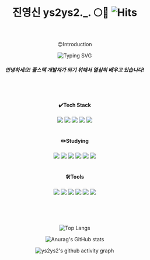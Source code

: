 <div align="center">

# 진영신 ys2ys2._. 🌕🐣 ![Hits](https://hits.seeyoufarm.com/api/count/incr/badge.svg?url=https%3A%2F%2Fgithub.com%2Fys2ys2%2Fhit-counter&count_bg=%2379C83D&title_bg=%23555555&icon=&icon_color=%23E7E7E7&title=hits&edge_flat=false)

</div>

<br>
<div align="center">
<p>😊Introduction</p>

![Typing SVG](https://readme-typing-svg.demolab.com?font=Noto+Sans&pause=1000&color=96B4DC&width=190&lines=Full-Stack+Developer)
<br>
<h5>안녕하세요! 풀스택 개발자가 되기 위해서 열심히 배우고 있습니다!</h5><br>
<br>
<h4>✔️Tech Stack</h4>
<img src="https://img.shields.io/badge/HTML5-E34F26?style=flat-square&logo=html5&logoColor=white"/>
<img src="https://img.shields.io/badge/React-61DAFB?style=flat-square&logo=React&logoColor=white"/>
<img src="https://img.shields.io/badge/JavaScript-F7DF1E?style=flat-square&logo=JavaScript&logoColor=white"/>
<img src="https://img.shields.io/badge/Java-007396?style=flat&logo=OpenJDK&logoColor=white"/>
<img src="https://img.shields.io/badge/Spring-6DB33F?style=flat&logo=Spring&logoColor=white"/>
<br><br>
<h4>✏️Studying</h4>
<img src="https://img.shields.io/badge/React-61DAFB?style=flat-square&logo=React&logoColor=white"/>
<img src="https://img.shields.io/badge/React Native-61DAFB?style=flat-square&logo=React&logoColor=white"/>
<img src="https://img.shields.io/badge/JavaScript-F7DF1E?style=flat-square&logo=JavaScript&logoColor=white"/>
<img src="https://img.shields.io/badge/Java-007396?style=flat&logo=OpenJDK&logoColor=white"/>
<img src="https://img.shields.io/badge/TypeScript-3178C6?style=flat&logo=TypeScript&logoColor=white"/>
<img src="https://img.shields.io/badge/Spring-6DB33F?style=flat&logo=Spring&logoColor=white"/>
<br><br>
<h4>🛠️Tools</h4>
<img src="https://img.shields.io/badge/Git-F05032?style=flat&logo=Git&logoColor=white"/>
<img src="https://img.shields.io/badge/Github-181717?style=flat&logo=Github&logoColor=white"/>
<img src="https://img.shields.io/badge/Notion-000000?style=flat&logo=Notion&logoColor=white"/>
<img src="https://img.shields.io/badge/Figma-F24E1E?style=flat&logo=Figma&logoColor=white"/>
<img src="https://img.shields.io/badge/obsidian-7C3AED?style=flat&logo=obsidian&logoColor=white"/>
<img src="https://img.shields.io/badge/excalidraw-6965DB?style=flat&logo=excalidraw&logoColor=white"/>

<br><br><br>

![Top Langs](https://github-readme-stats.vercel.app/api/top-langs/?username=ys2ys2&layout=donut)<br>

![Anurag's GitHub stats](https://github-readme-stats.vercel.app/api?username=ys2ys2&show_icons=true&theme=radical)<br>

![ys2ys2's github activity graph](https://github-readme-activity-graph.vercel.app/graph?username=ys2ys2&theme=github-compact)


</div>


